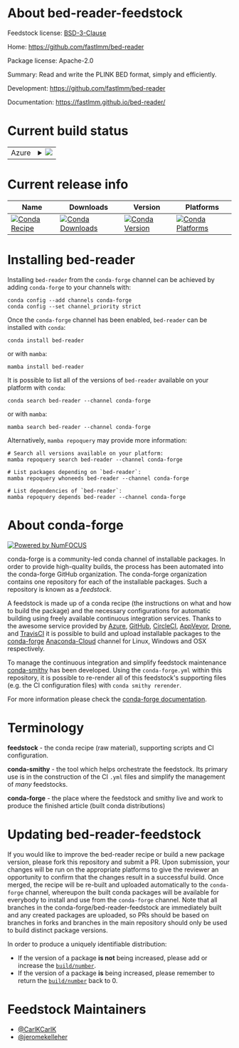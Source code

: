About bed-reader-feedstock
==========================

Feedstock license: [BSD-3-Clause](https://github.com/conda-forge/bed-reader-feedstock/blob/main/LICENSE.txt)

Home: https://github.com/fastlmm/bed-reader

Package license: Apache-2.0

Summary: Read and write the PLINK BED format, simply and efficiently.

Development: https://github.com/fastlmm/bed-reader

Documentation: https://fastlmm.github.io/bed-reader/

Current build status
====================


<table>
    
  <tr>
    <td>Azure</td>
    <td>
      <details>
        <summary>
          <a href="https://dev.azure.com/conda-forge/feedstock-builds/_build/latest?definitionId=12401&branchName=main">
            <img src="https://dev.azure.com/conda-forge/feedstock-builds/_apis/build/status/bed-reader-feedstock?branchName=main">
          </a>
        </summary>
        <table>
          <thead><tr><th>Variant</th><th>Status</th></tr></thead>
          <tbody><tr>
              <td>linux_64_python3.10.____cpython</td>
              <td>
                <a href="https://dev.azure.com/conda-forge/feedstock-builds/_build/latest?definitionId=12401&branchName=main">
                  <img src="https://dev.azure.com/conda-forge/feedstock-builds/_apis/build/status/bed-reader-feedstock?branchName=main&jobName=linux&configuration=linux%20linux_64_python3.10.____cpython" alt="variant">
                </a>
              </td>
            </tr><tr>
              <td>linux_64_python3.8.____cpython</td>
              <td>
                <a href="https://dev.azure.com/conda-forge/feedstock-builds/_build/latest?definitionId=12401&branchName=main">
                  <img src="https://dev.azure.com/conda-forge/feedstock-builds/_apis/build/status/bed-reader-feedstock?branchName=main&jobName=linux&configuration=linux%20linux_64_python3.8.____cpython" alt="variant">
                </a>
              </td>
            </tr><tr>
              <td>linux_64_python3.9.____cpython</td>
              <td>
                <a href="https://dev.azure.com/conda-forge/feedstock-builds/_build/latest?definitionId=12401&branchName=main">
                  <img src="https://dev.azure.com/conda-forge/feedstock-builds/_apis/build/status/bed-reader-feedstock?branchName=main&jobName=linux&configuration=linux%20linux_64_python3.9.____cpython" alt="variant">
                </a>
              </td>
            </tr><tr>
              <td>osx_64_python3.10.____cpython</td>
              <td>
                <a href="https://dev.azure.com/conda-forge/feedstock-builds/_build/latest?definitionId=12401&branchName=main">
                  <img src="https://dev.azure.com/conda-forge/feedstock-builds/_apis/build/status/bed-reader-feedstock?branchName=main&jobName=osx&configuration=osx%20osx_64_python3.10.____cpython" alt="variant">
                </a>
              </td>
            </tr><tr>
              <td>osx_64_python3.8.____cpython</td>
              <td>
                <a href="https://dev.azure.com/conda-forge/feedstock-builds/_build/latest?definitionId=12401&branchName=main">
                  <img src="https://dev.azure.com/conda-forge/feedstock-builds/_apis/build/status/bed-reader-feedstock?branchName=main&jobName=osx&configuration=osx%20osx_64_python3.8.____cpython" alt="variant">
                </a>
              </td>
            </tr><tr>
              <td>osx_64_python3.9.____cpython</td>
              <td>
                <a href="https://dev.azure.com/conda-forge/feedstock-builds/_build/latest?definitionId=12401&branchName=main">
                  <img src="https://dev.azure.com/conda-forge/feedstock-builds/_apis/build/status/bed-reader-feedstock?branchName=main&jobName=osx&configuration=osx%20osx_64_python3.9.____cpython" alt="variant">
                </a>
              </td>
            </tr><tr>
              <td>osx_arm64_python3.10.____cpython</td>
              <td>
                <a href="https://dev.azure.com/conda-forge/feedstock-builds/_build/latest?definitionId=12401&branchName=main">
                  <img src="https://dev.azure.com/conda-forge/feedstock-builds/_apis/build/status/bed-reader-feedstock?branchName=main&jobName=osx&configuration=osx%20osx_arm64_python3.10.____cpython" alt="variant">
                </a>
              </td>
            </tr><tr>
              <td>osx_arm64_python3.8.____cpython</td>
              <td>
                <a href="https://dev.azure.com/conda-forge/feedstock-builds/_build/latest?definitionId=12401&branchName=main">
                  <img src="https://dev.azure.com/conda-forge/feedstock-builds/_apis/build/status/bed-reader-feedstock?branchName=main&jobName=osx&configuration=osx%20osx_arm64_python3.8.____cpython" alt="variant">
                </a>
              </td>
            </tr><tr>
              <td>osx_arm64_python3.9.____cpython</td>
              <td>
                <a href="https://dev.azure.com/conda-forge/feedstock-builds/_build/latest?definitionId=12401&branchName=main">
                  <img src="https://dev.azure.com/conda-forge/feedstock-builds/_apis/build/status/bed-reader-feedstock?branchName=main&jobName=osx&configuration=osx%20osx_arm64_python3.9.____cpython" alt="variant">
                </a>
              </td>
            </tr><tr>
              <td>win_64_python3.10.____cpython</td>
              <td>
                <a href="https://dev.azure.com/conda-forge/feedstock-builds/_build/latest?definitionId=12401&branchName=main">
                  <img src="https://dev.azure.com/conda-forge/feedstock-builds/_apis/build/status/bed-reader-feedstock?branchName=main&jobName=win&configuration=win%20win_64_python3.10.____cpython" alt="variant">
                </a>
              </td>
            </tr><tr>
              <td>win_64_python3.8.____cpython</td>
              <td>
                <a href="https://dev.azure.com/conda-forge/feedstock-builds/_build/latest?definitionId=12401&branchName=main">
                  <img src="https://dev.azure.com/conda-forge/feedstock-builds/_apis/build/status/bed-reader-feedstock?branchName=main&jobName=win&configuration=win%20win_64_python3.8.____cpython" alt="variant">
                </a>
              </td>
            </tr><tr>
              <td>win_64_python3.9.____cpython</td>
              <td>
                <a href="https://dev.azure.com/conda-forge/feedstock-builds/_build/latest?definitionId=12401&branchName=main">
                  <img src="https://dev.azure.com/conda-forge/feedstock-builds/_apis/build/status/bed-reader-feedstock?branchName=main&jobName=win&configuration=win%20win_64_python3.9.____cpython" alt="variant">
                </a>
              </td>
            </tr>
          </tbody>
        </table>
      </details>
    </td>
  </tr>
</table>

Current release info
====================

| Name | Downloads | Version | Platforms |
| --- | --- | --- | --- |
| [![Conda Recipe](https://img.shields.io/badge/recipe-bed--reader-green.svg)](https://anaconda.org/conda-forge/bed-reader) | [![Conda Downloads](https://img.shields.io/conda/dn/conda-forge/bed-reader.svg)](https://anaconda.org/conda-forge/bed-reader) | [![Conda Version](https://img.shields.io/conda/vn/conda-forge/bed-reader.svg)](https://anaconda.org/conda-forge/bed-reader) | [![Conda Platforms](https://img.shields.io/conda/pn/conda-forge/bed-reader.svg)](https://anaconda.org/conda-forge/bed-reader) |

Installing bed-reader
=====================

Installing `bed-reader` from the `conda-forge` channel can be achieved by adding `conda-forge` to your channels with:

```
conda config --add channels conda-forge
conda config --set channel_priority strict
```

Once the `conda-forge` channel has been enabled, `bed-reader` can be installed with `conda`:

```
conda install bed-reader
```

or with `mamba`:

```
mamba install bed-reader
```

It is possible to list all of the versions of `bed-reader` available on your platform with `conda`:

```
conda search bed-reader --channel conda-forge
```

or with `mamba`:

```
mamba search bed-reader --channel conda-forge
```

Alternatively, `mamba repoquery` may provide more information:

```
# Search all versions available on your platform:
mamba repoquery search bed-reader --channel conda-forge

# List packages depending on `bed-reader`:
mamba repoquery whoneeds bed-reader --channel conda-forge

# List dependencies of `bed-reader`:
mamba repoquery depends bed-reader --channel conda-forge
```


About conda-forge
=================

[![Powered by
NumFOCUS](https://img.shields.io/badge/powered%20by-NumFOCUS-orange.svg?style=flat&colorA=E1523D&colorB=007D8A)](https://numfocus.org)

conda-forge is a community-led conda channel of installable packages.
In order to provide high-quality builds, the process has been automated into the
conda-forge GitHub organization. The conda-forge organization contains one repository
for each of the installable packages. Such a repository is known as a *feedstock*.

A feedstock is made up of a conda recipe (the instructions on what and how to build
the package) and the necessary configurations for automatic building using freely
available continuous integration services. Thanks to the awesome service provided by
[Azure](https://azure.microsoft.com/en-us/services/devops/), [GitHub](https://github.com/),
[CircleCI](https://circleci.com/), [AppVeyor](https://www.appveyor.com/),
[Drone](https://cloud.drone.io/welcome), and [TravisCI](https://travis-ci.com/)
it is possible to build and upload installable packages to the
[conda-forge](https://anaconda.org/conda-forge) [Anaconda-Cloud](https://anaconda.org/)
channel for Linux, Windows and OSX respectively.

To manage the continuous integration and simplify feedstock maintenance
[conda-smithy](https://github.com/conda-forge/conda-smithy) has been developed.
Using the ``conda-forge.yml`` within this repository, it is possible to re-render all of
this feedstock's supporting files (e.g. the CI configuration files) with ``conda smithy rerender``.

For more information please check the [conda-forge documentation](https://conda-forge.org/docs/).

Terminology
===========

**feedstock** - the conda recipe (raw material), supporting scripts and CI configuration.

**conda-smithy** - the tool which helps orchestrate the feedstock.
                   Its primary use is in the construction of the CI ``.yml`` files
                   and simplify the management of *many* feedstocks.

**conda-forge** - the place where the feedstock and smithy live and work to
                  produce the finished article (built conda distributions)


Updating bed-reader-feedstock
=============================

If you would like to improve the bed-reader recipe or build a new
package version, please fork this repository and submit a PR. Upon submission,
your changes will be run on the appropriate platforms to give the reviewer an
opportunity to confirm that the changes result in a successful build. Once
merged, the recipe will be re-built and uploaded automatically to the
`conda-forge` channel, whereupon the built conda packages will be available for
everybody to install and use from the `conda-forge` channel.
Note that all branches in the conda-forge/bed-reader-feedstock are
immediately built and any created packages are uploaded, so PRs should be based
on branches in forks and branches in the main repository should only be used to
build distinct package versions.

In order to produce a uniquely identifiable distribution:
 * If the version of a package **is not** being increased, please add or increase
   the [``build/number``](https://docs.conda.io/projects/conda-build/en/latest/resources/define-metadata.html#build-number-and-string).
 * If the version of a package **is** being increased, please remember to return
   the [``build/number``](https://docs.conda.io/projects/conda-build/en/latest/resources/define-metadata.html#build-number-and-string)
   back to 0.

Feedstock Maintainers
=====================

* [@CarlKCarlK](https://github.com/CarlKCarlK/)
* [@jeromekelleher](https://github.com/jeromekelleher/)


